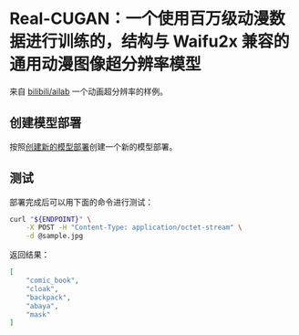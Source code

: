# Real-CUGAN：一个使用百万级动漫数据进行训练的，结构与 Waifu2x 兼容的通用动漫图像超分辨率模型

来自 [bilibili/ailab](https://github.com/bilibili/ailab/tree/main/Real-CUGAN) 一个动画超分辨率的样例。

## 创建模型部署

按照[创建新的模型部署](https://openbayes.com/docs/bayesserving-quickstart/#创建-serving)创建一个新的模型部署。

## 测试

部署完成后可以用下面的命令进行测试：

```bash
curl "${ENDPOINT}" \
    -X POST -H "Content-Type: application/octet-stream" \
    -d @sample.jpg
```

返回结果：

```json
[
    "comic_book",
    "cloak",
    "backpack",
    "abaya",
    "mask"
]
```
